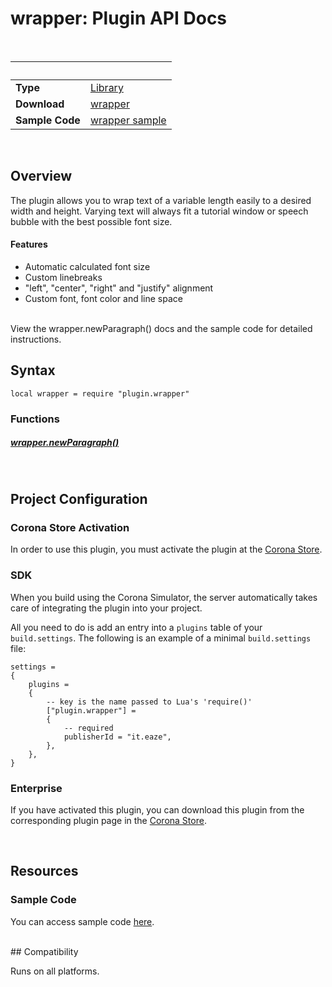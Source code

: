 
# wrapper: Plugin API Docs

<br>

|                      | &nbsp; 
| -------------------- | ---------------------------------------------------------------
| __Type__             | [Library](http://docs.coronalabs.com/api/type/Library.html)
| __Download__         | [wrapper](http://store.coronalabs.com/plugin/wrapper)
| __Sample Code__      | [wrapper sample](https://github.com/sunmils/corona-wrapper-plugin-sample-code)

<br>

## Overview

The plugin allows you to wrap text of a variable length easily to a desired width and height. Varying text will always fit a tutorial window or speech bubble with the best possible font size.

#### Features
- Automatic calculated font size
- Custom linebreaks
- "left", "center", "right" and "justify" alignment
- Custom font, font color and line space
<br>
View the wrapper.newParagraph() docs and the sample code for detailed instructions.

<br>

## Syntax

	local wrapper = require "plugin.wrapper"


### Functions

##### [wrapper.newParagraph()](newParagraph.md)

<br>

## Project Configuration

### Corona Store Activation

In order to use this plugin, you must activate the plugin at the [Corona Store](http://store.coronalabs.com/plugin/wrapper).


### SDK

When you build using the Corona Simulator, the server automatically takes care of integrating the plugin into your project. 

All you need to do is add an entry into a `plugins` table of your `build.settings`. The following is an example of a minimal `build.settings` file:

``````
settings =
{
	plugins =
	{
		-- key is the name passed to Lua's 'require()'
		["plugin.wrapper"] =
		{
			-- required
			publisherId = "it.eaze",
		},
	},		
}
``````

### Enterprise

If you have activated this plugin, you can download this plugin from the corresponding plugin page in the [Corona Store](http://store.coronalabs.com/plugin/wrapper).

<br>

## Resources

### Sample Code

You can access sample code [here](https://github.com/sunmils/corona-wrapper-plugin-sample-code).

<br>
## Compatibility

Runs on all platforms.
